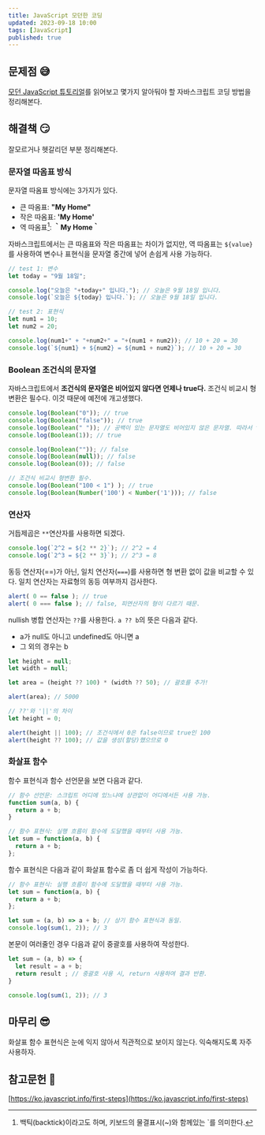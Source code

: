 ```yaml
---
title: JavaScript 모던한 코딩
updated: 2023-09-18 10:00
tags: [JavaScript]
published: true
---
```


## 문제점 &#128517;
[모던 JavaScript 튜토리얼](https://ko.javascript.info/)를 읽어보고 몇가지 알아둬야 할 자바스크립트 코딩 방법을 정리해본다.



## 해결책 &#128527;
잘모르거나 헷갈리던 부분 정리해본다.

### 문자열 따옴표 방식
문자열 따옴표 방식에는 3가지가 있다.
- 큰 따옴표: **"My Home"**
- 작은 따옴표: **'My Home'** 
- 역 따옴표[^1]: **｀My Home｀**

자바스크립트에서는 큰 따옴표와 작은 따옴표는 차이가 없지만, 역 따옴표는 `${value}`를 사용하여 변수나 표현식을 문자열 중간에 넣어 손쉽게 사용 가능하다.
```javascript
// test 1: 변수
let today = "9월 18일";

console.log("오늘은 "+today+" 입니다."); // 오늘은 9월 18일 입니다.
console.log(`오늘은 ${today} 입니다.`); // 오늘은 9월 18일 입니다.

// test 2: 표현식
let num1 = 10;
let num2 = 20;

console.log(num1+" + "+num2+" = "+(num1 + num2)); // 10 + 20 = 30
console.log(`${num1} + ${num2} = ${num1 + num2}`); // 10 + 20 = 30
```

### Boolean 조건식의 문자열
자바스크립트에서 **조건식의 문자열은 비어있지 않다면 언제나 true다.** 조건식 비교시 형변환은 필수다. 이것 때문에 예전에 개고생했다.
```javascript
console.log(Boolean("0")); // true
console.log(Boolean("false")); // true
console.log(Boolean(" ")); // 공백이 있는 문자열도 비어있지 않은 문자열. 따라서 true
console.log(Boolean(1)); // true

console.log(Boolean("")); // false
console.log(Boolean(null)); // false
console.log(Boolean(0)); // false

// 조건식 비교시 형변환 필수.
console.log(Boolean("100 < 1") ); // true
console.log(Boolean(Number('100') < Number('1'))); // false
```

### 연산자
거듭제곱은 `**`연산자를 사용하면 되겠다.
```javascript
console.log(`2^2 = ${2 ** 2}`); // 2^2 = 4
console.log(`2^3 = ${2 ** 3}`); // 2^3 = 8
```

동등 연산자(==)가 아닌, 일치 연산자(`===`)를 사용하면 형 변환 없이 값을 비교할 수 있다. 일치 연산자는 자료형의 동등 여부까지 검사한다.
```javascript
alert( 0 == false ); // true
alert( 0 === false ); // false, 피연산자의 형이 다르기 때문.
```

nullish 병합 연산자는 `??`를 사용한다. `a ?? b`의 뜻은 다음과 같다.
- a가 null도 아니고 undefined도 아니면 a
- 그 외의 경우는 b
```javascript
let height = null;
let width = null;

let area = (height ?? 100) * (width ?? 50); // 괄호를 추가!

alert(area); // 5000

// ??'와 '||'의 차이
let height = 0;

alert(height || 100); // 조건식에서 0은 false이므로 true인 100
alert(height ?? 100); // 값을 생성(할당)했으므로 0
```

### 화살표 함수
함수 표현식과 함수 선언문을 보면 다음과 같다.
```javascript
// 함수 선언문: 스크립트 어디에 있느냐에 상관없이 어디에서든 사용 가능.
function sum(a, b) {
  return a + b;
}

// 함수 표현식: 실행 흐름이 함수에 도달했을 때부터 사용 가능.
let sum = function(a, b) {
  return a + b;
};
```
함수 표현식은 다음과 같이 화살표 함수로 좀 더 쉽게 작성이 가능하다.
```javascript
// 함수 표현식: 실행 흐름이 함수에 도달했을 때부터 사용 가능.
let sum = function(a, b) {
  return a + b;
};

let sum = (a, b) => a + b; // 상기 함수 표현식과 동일.
console.log(sum(1, 2)); // 3
```
본문이 여러줄인 경우 다음과 같이 중괄호를 사용하여 작성한다.
```javascript
let sum = (a, b) => {
  let result = a + b;
  return result ; // 중괄호 사용 시, return 사용하여 결과 반환.
}

console.log(sum(1, 2)); // 3
```


## 마무리 &#128526;
화살표 함수 표현식은 눈에 익지 않아서 직관적으로 보이지 않는다. 익숙해지도록 자주 사용하자.



## 참고문헌 &#128221;
[https://ko.javascript.info/first-steps](https://ko.javascript.info/first-steps)



[^1]: 백틱(backtick)이라고도 하며, 키보드의 물결표시(~)와 함께있는 `를 의미한다.
